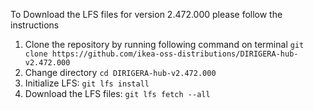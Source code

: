 To Download the LFS files for version 2.472.000 please follow the instructions

1. Clone the repository by running following command on terminal `git clone https://github.com/ikea-oss-distributions/DIRIGERA-hub-v2.472.000`
2. Change directory `cd DIRIGERA-hub-v2.472.000`
3. Initialize LFS: `git lfs install`
4. Download the LFS files: `git lfs fetch --all`
